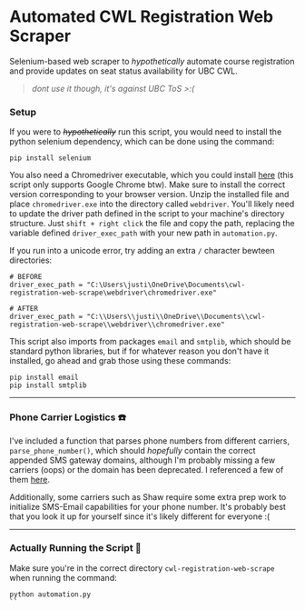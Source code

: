 # Automated CWL Registration Web Scraper 

Selenium-based web scraper to *hypothetically* automate course registration and provide updates on seat status availability for UBC CWL. 

> *dont use it though, it's against UBC ToS >:(*



### Setup 
If you were to ~~*hypothetically*~~ run this script, you would need to install the python selenium dependency, which can be done using the command: 
```
pip install selenium
```

You also need a Chromedriver executable, which you could install [here](https://chromedriver.chromium.org/downloads) (this script only supports Google Chrome btw). Make sure to install the correct version corresponding to your browser version. Unzip the installed file and place ```chromedriver.exe``` into the directory called ```webdriver```. You'll likely need to update the driver path defined in the script to your machine's directory structure. Just ```shift + right click``` the file and copy the path, replacing the variable defined ```driver_exec_path``` with your new path in ```automation.py```. 

If you run into a unicode error, try adding an extra ```/``` character bewteen directories: 

```
# BEFORE
driver_exec_path = "C:\Users\justi\OneDrive\Documents\cwl-registration-web-scrape\webdriver\chromedriver.exe"

# AFTER
driver_exec_path = "C:\\Users\\justi\\OneDrive\\Documents\\cwl-registration-web-scrape\\webdriver\\chromedriver.exe"
```

This script also imports from packages ```email``` and ```smtplib```, which should be standard python libraries, but if for whatever reason you don't have it installed, go ahead and grab those using these commands: 
``` 
pip install email 
pip install smtplib
```

---

### Phone Carrier Logistics :phone:
I've included a function that parses phone numbers from different carriers, ```parse_phone_number()```, which should *hopefully* contain the correct appended SMS gateway domains, although I'm probably missing a few carriers (oops) or the domain has been deprecated. I referenced a few of them [here](https://www.digitaltrends.com/mobile/how-to-send-a-text-from-your-email-account/).

Additionally, some carriers such as Shaw require some extra prep work to initialize SMS-Email capabilities for your phone number. It's probably best that you look it up for yourself since it's likely different for everyone :(  

---

### Actually Running the Script :japanese_ogre: 
Make sure you're in the correct directory ```cwl-registration-web-scrape``` when running the command: 
```
python automation.py
`` 
